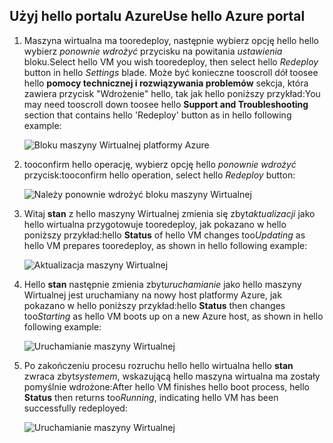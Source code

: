 ## <a name="use-hello-azure-portal"></a><span data-ttu-id="ea4c7-101">Użyj hello portalu Azure</span><span class="sxs-lookup"><span data-stu-id="ea4c7-101">Use hello Azure portal</span></span>
1. <span data-ttu-id="ea4c7-102">Maszyna wirtualna ma tooredeploy, następnie wybierz opcję hello hello wybierz *ponownie wdrożyć* przycisku na powitania *ustawienia* bloku.</span><span class="sxs-lookup"><span data-stu-id="ea4c7-102">Select hello VM you wish tooredeploy, then select hello *Redeploy* button in hello *Settings* blade.</span></span> <span data-ttu-id="ea4c7-103">Może być konieczne tooscroll dół toosee hello **pomocy technicznej i rozwiązywania problemów** sekcja, która zawiera przycisk "Wdrożenie" hello, tak jak hello poniższy przykład:</span><span class="sxs-lookup"><span data-stu-id="ea4c7-103">You may need tooscroll down toosee hello **Support and Troubleshooting** section that contains hello 'Redeploy' button as in hello following example:</span></span>
   
    ![Bloku maszyny Wirtualnej platformy Azure](./media/virtual-machines-common-redeploy-to-new-node/vmoverview.png)
2. <span data-ttu-id="ea4c7-105">tooconfirm hello operację, wybierz opcję hello *ponownie wdrożyć* przycisk:</span><span class="sxs-lookup"><span data-stu-id="ea4c7-105">tooconfirm hello operation, select hello *Redeploy* button:</span></span>
   
    ![Należy ponownie wdrożyć bloku maszyny Wirtualnej](./media/virtual-machines-common-redeploy-to-new-node/redeployvm.png)
3. <span data-ttu-id="ea4c7-107">Witaj **stan** z hello maszyny Wirtualnej zmienia się zbyt*aktualizacji* jako hello wirtualna przygotowuje tooredeploy, jak pokazano w hello poniższy przykład:</span><span class="sxs-lookup"><span data-stu-id="ea4c7-107">hello **Status** of hello VM changes too*Updating* as hello VM prepares tooredeploy, as shown in hello following example:</span></span>
   
    ![Aktualizacja maszyny Wirtualnej](./media/virtual-machines-common-redeploy-to-new-node/vmupdating.png)
4. <span data-ttu-id="ea4c7-109">Hello **stan** następnie zmienia zbyt*uruchamianie* jako hello maszyny Wirtualnej jest uruchamiany na nowy host platformy Azure, jak pokazano w hello poniższy przykład:</span><span class="sxs-lookup"><span data-stu-id="ea4c7-109">hello **Status** then changes too*Starting* as hello VM boots up on a new Azure host, as shown in hello following example:</span></span>
   
    ![Uruchamianie maszyny Wirtualnej](./media/virtual-machines-common-redeploy-to-new-node/vmstarting.png)
5. <span data-ttu-id="ea4c7-111">Po zakończeniu procesu rozruchu hello hello wirtualna hello **stan** zwraca zbyt*systemem*, wskazującą hello maszyna wirtualna ma zostały pomyślnie wdrożone:</span><span class="sxs-lookup"><span data-stu-id="ea4c7-111">After hello VM finishes hello boot process, hello **Status** then returns too*Running*, indicating hello VM has been successfully redeployed:</span></span>
   
    ![Uruchamianie maszyny Wirtualnej](./media/virtual-machines-common-redeploy-to-new-node/vmrunning.png)

